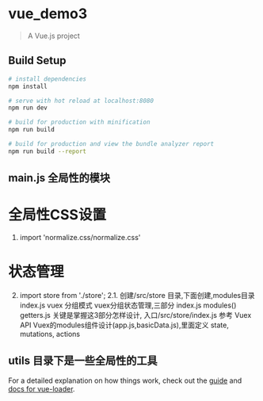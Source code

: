 # vue_demo3

> A Vue.js project

## Build Setup

``` bash
# install dependencies
npm install

# serve with hot reload at localhost:8080
npm run dev

# build for production with minification
npm run build

# build for production and view the bundle analyzer report
npm run build --report
```
## main.js  全局性的模块

# 全局性CSS设置
1. import 'normalize.css/normalize.css'

# 状态管理 
2. import store from './store';
2.1.  创建/src/store 目录,下面创建,modules目录 index.js  vuex 分组模式
vuex分组状态管理,三部分 index.js  modules()  getters.js
关键是掌握这3部分怎样设计, 入口/src/store/index.js  参考 Vuex API
Vuex的modules组件设计(app.js,basicData.js),里面定义 state, mutations, actions

## utils  目录下是一些全局性的工具

For a detailed explanation on how things work, check out the [guide](http://vuejs-templates.github.io/webpack/) and [docs for vue-loader](http://vuejs.github.io/vue-loader).

